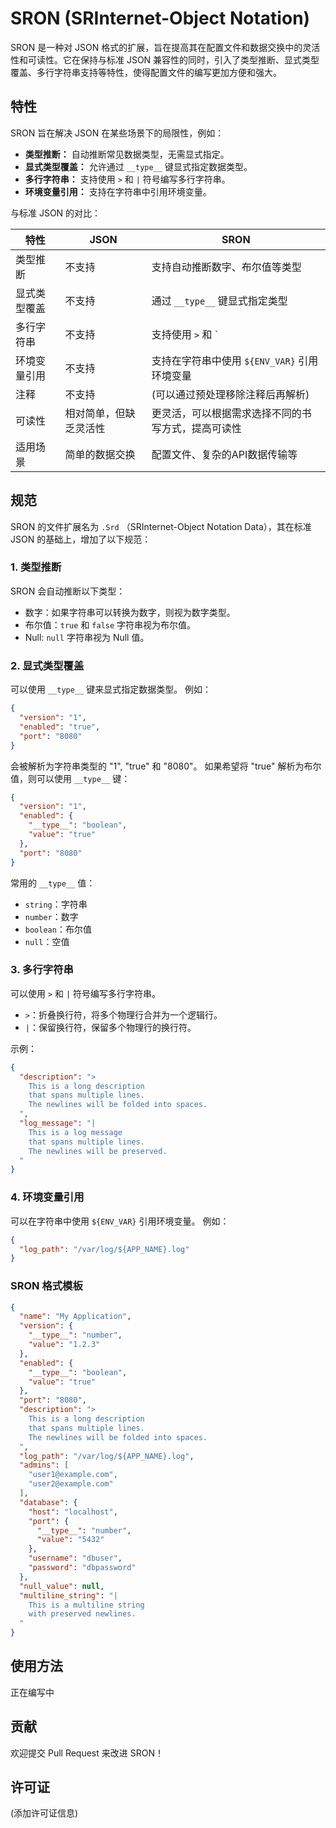 # SRON (SRInternet-Object Notation)

SRON 是一种对 JSON 格式的扩展，旨在提高其在配置文件和数据交换中的灵活性和可读性。它在保持与标准 JSON 兼容性的同时，引入了类型推断、显式类型覆盖、多行字符串支持等特性，使得配置文件的编写更加方便和强大。

## 特性

SRON 旨在解决 JSON 在某些场景下的局限性，例如：

*   **类型推断：** 自动推断常见数据类型，无需显式指定。
*   **显式类型覆盖：** 允许通过 `__type__` 键显式指定数据类型。
*   **多行字符串：** 支持使用 `>` 和 `|` 符号编写多行字符串。
*   **环境变量引用：** 支持在字符串中引用环境变量。

与标准 JSON 的对比：

| 特性            | JSON                               | SRON                                                            |
| --------------- | ---------------------------------- | ---------------------------------------------------------------- |
| 类型推断          | 不支持                             | 支持自动推断数字、布尔值等类型                                     |
| 显式类型覆盖      | 不支持                             | 通过 `__type__` 键显式指定类型                                       |
| 多行字符串        | 不支持                             | 支持使用 `>` 和 `|` 符号                                                    |
| 环境变量引用      | 不支持                             | 支持在字符串中使用 `${ENV_VAR}` 引用环境变量                               |
| 注释             | 不支持                             |  (可以通过预处理移除注释后再解析)                                      |
| 可读性            | 相对简单，但缺乏灵活性               | 更灵活，可以根据需求选择不同的书写方式，提高可读性                           |
| 适用场景          | 简单的数据交换                     | 配置文件、复杂的API数据传输等                                       |

## 规范

SRON 的文件扩展名为 ```.Srd``` （SRInternet-Object Notation Data），其在标准 JSON 的基础上，增加了以下规范：

### 1. 类型推断

SRON 会自动推断以下类型：

*   数字：如果字符串可以转换为数字，则视为数字类型。
*   布尔值：`true` 和 `false` 字符串视为布尔值。
*   Null: `null` 字符串视为 Null 值。

### 2. 显式类型覆盖

可以使用 `__type__` 键来显式指定数据类型。 例如：

```json
{
  "version": "1",
  "enabled": "true",
  "port": "8080"
}
```

会被解析为字符串类型的 "1", "true" 和 "8080"。  如果希望将 "true" 解析为布尔值，则可以使用 `__type__` 键：

```json
{
  "version": "1",
  "enabled": {
    "__type__": "boolean",
    "value": "true"
  },
  "port": "8080"
}
```

常用的 `__type__` 值：

*   `string`：字符串
*   `number`：数字
*   `boolean`：布尔值
*   `null`：空值

### 3. 多行字符串

可以使用 `>` 和 `|` 符号编写多行字符串。

*   `>`：折叠换行符，将多个物理行合并为一个逻辑行。
*   `|`：保留换行符，保留多个物理行的换行符。

示例：

```json
{
  "description": ">
    This is a long description
    that spans multiple lines.
    The newlines will be folded into spaces.
  ",
  "log_message": "|
    This is a log message
    that spans multiple lines.
    The newlines will be preserved.
  "
}
```

### 4. 环境变量引用

可以在字符串中使用 `${ENV_VAR}` 引用环境变量。 例如：

```json
{
  "log_path": "/var/log/${APP_NAME}.log"
}
```

### SRON 格式模板

```json
{
  "name": "My Application",
  "version": {
    "__type__": "number",
    "value": "1.2.3"
  },
  "enabled": {
    "__type__": "boolean",
    "value": "true"
  },
  "port": "8080",
  "description": ">
    This is a long description
    that spans multiple lines.
    The newlines will be folded into spaces.
  ",
  "log_path": "/var/log/${APP_NAME}.log",
  "admins": [
    "user1@example.com",
    "user2@example.com"
  ],
  "database": {
    "host": "localhost",
    "port": {
      "__type__": "number",
      "value": "5432"
    },
    "username": "dbuser",
    "password": "dbpassword"
  },
  "null_value": null,
  "multiline_string": "|
    This is a multiline string
    with preserved newlines.
  "
}
```

## 使用方法

正在编写中
## 贡献

欢迎提交 Pull Request 来改进 SRON！

## 许可证

(添加许可证信息)
